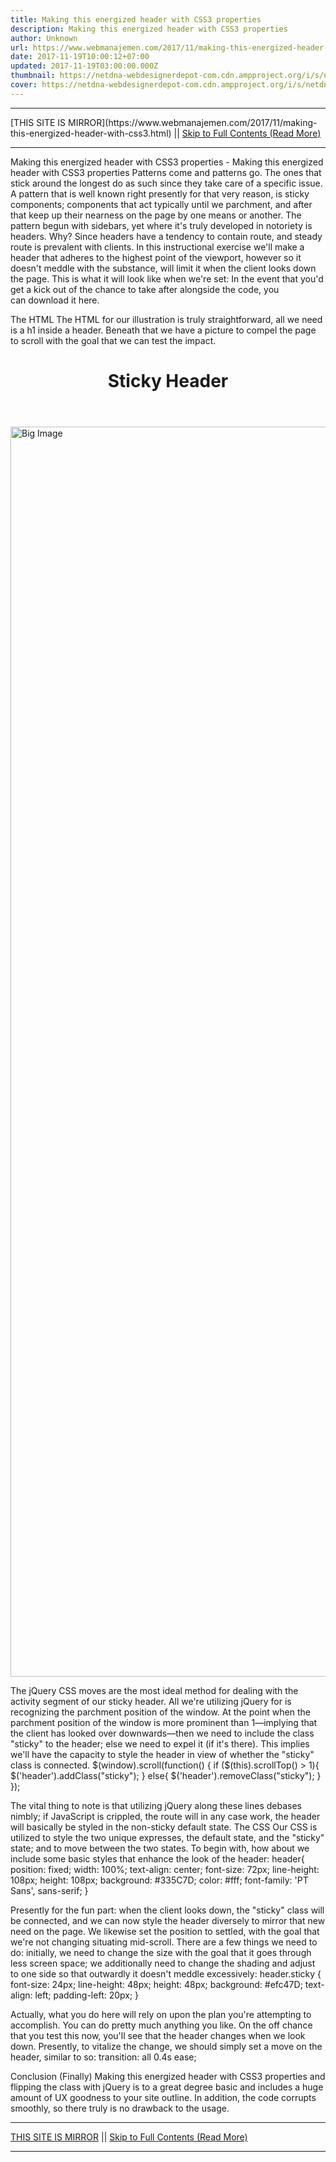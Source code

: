 ```yaml
---
title: Making this energized header with CSS3 properties
description: Making this energized header with CSS3 properties
author: Unknown
url: https://www.webmanajemen.com/2017/11/making-this-energized-header-with-css3.html
date: 2017-11-19T10:00:12+07:00
updated: 2017-11-19T03:00:00.000Z
thumbnail: https://netdna-webdesignerdepot-com.cdn.ampproject.org/i/s/netdna.webdesignerdepot.com/uploads/2014/05/thumbnail8.jpg
cover: https://netdna-webdesignerdepot-com.cdn.ampproject.org/i/s/netdna.webdesignerdepot.com/uploads/2014/05/thumbnail8.jpg
---
```


<hr/> [THIS SITE IS MIRROR](https://www.webmanajemen.com/2017/11/making-this-energized-header-with-css3.html) || <a href="https://www.webmanajemen.com/2017/11/making-this-energized-header-with-css3.html" rel="follow" class="button" id="read-more">Skip to Full Contents (Read More)</a> <hr/> Making this energized header with CSS3 properties - Making this energized header with CSS3 properties Patterns come and patterns go. The ones that stick around the longest do as such since they take care of a specific issue. A pattern that is well known right presently for that very reason, is sticky components; components that act typically until we parchment, and after that keep up their nearness on the page by one means or another.
The pattern begun with sidebars, yet where it's truly developed in notoriety is headers. Why? Since headers have a tendency to contain route, and steady route is prevalent with clients.
In this instructional exercise we'll make a header that adheres to the highest point of the viewport, however so it doesn't meddle with the substance, will limit it when the client looks down the page.
This is what it will look like when we're set:
In the event that you'd get a kick out of the chance to take after alongside the code, you can download it here.

  The HTML
The HTML for our illustration is truly straightforward, all we need is a h1 inside a header. Beneath that we have a picture to compel the page to scroll with the goal that we can test the impact.

<header><h1>Sticky Header</h1></header> 
<img src="large-image.jpg" width="782" height="2000" alt="Big Image" />


  The jQuery
CSS moves are the most ideal method for dealing with the activity segment of our sticky header. All we're utilizing jQuery for is recognizing the parchment position of the window.
At the point when the parchment position of the window is more prominent than 1—implying that the client has looked over downwards—then we need to include the class "sticky" to the header; else we need to expel it (if it's there). This implies we'll have the capacity to style the header in view of whether the "sticky" class is connected.
$(window).scroll(function() { 
if ($(this).scrollTop() > 1){   
$('header').addClass("sticky"); 
} 
else{ 
$('header').removeClass("sticky"); 
} 
});


The vital thing to note is that utilizing jQuery along these lines debases nimbly; if JavaScript is crippled, the route will in any case work, the header will basically be styled in the non-sticky default state. 
  The CSS
Our CSS is utilized to style the two unique expresses, the default state, and the "sticky" state; and to move between the two states.
To begin with, how about we include some basic styles that enhance the look of the header:
header{ 
position: fixed; 
width: 100%; 
text-align: center; 
font-size: 72px; 
line-height: 108px; 
height: 108px; 
background: #335C7D; 
color: #fff; 
font-family: 'PT Sans', sans-serif; 
}

Presently for the fun part: when the client looks down, the "sticky" class will be connected, and we can now style the header diversely to mirror that new need on the page. We likewise set the position to settled, with the goal that we're not changing situating mid-scroll.
There are a few things we need to do: initially, we need to change the size with the goal that it goes through less screen space; we additionally need to change the shading and adjust to one side so that outwardly it doesn't meddle excessively:
header.sticky { 
font-size: 24px; 
line-height: 48px; 
height: 48px; 
background: #efc47D; 
text-align: left; 
padding-left: 20px; 
}

Actually, what you do here will rely on upon the plan you're attempting to accomplish. You can do pretty much anything you like.
On the off chance that you test this now, you'll see that the header changes when we look down.
Presently, to vitalize the change, we should simply set a move on the header, similar to so:
transition: all 0.4s ease;


  Conclusion (Finally)
Making this energized header with CSS3 properties and flipping the class with jQuery is to a great degree basic and includes a huge amount of UX goodness to your site outline.
In addition, the code corrupts smoothly, so there truly is no drawback to the usage. <hr/> [THIS SITE IS MIRROR](https://www.webmanajemen.com/2017/11/making-this-energized-header-with-css3.html) || <a href="https://www.webmanajemen.com/2017/11/making-this-energized-header-with-css3.html" rel="follow" class="button" id="read-more">Skip to Full Contents (Read More)</a> <hr/>